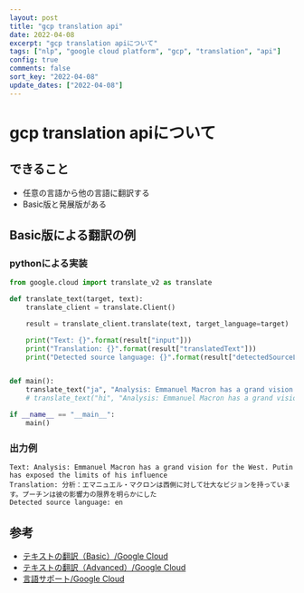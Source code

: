 ```yaml
---
layout: post
title: "gcp translation api"
date: 2022-04-08
excerpt: "gcp translation apiについて"
tags: ["nlp", "google cloud platform", "gcp", "translation", "api"]
config: true
comments: false
sort_key: "2022-04-08"
update_dates: ["2022-04-08"]
---
```


# gcp translation apiについて

## できること
 - 任意の言語から他の言語に翻訳する
 - Basic版と発展版がある

## Basic版による翻訳の例

### pythonによる実装

```python
from google.cloud import translate_v2 as translate

def translate_text(target, text):
    translate_client = translate.Client()

    result = translate_client.translate(text, target_language=target)

    print("Text: {}".format(result["input"]))
    print("Translation: {}".format(result["translatedText"]))
    print("Detected source language: {}".format(result["detectedSourceLanguage"]))


def main():
    translate_text("ja", "Analysis: Emmanuel Macron has a grand vision for the West. Putin has exposed the limits of his influence")
    # translate_text("hi", "Analysis: Emmanuel Macron has a grand vision for the West. Putin has exposed the limits of his influence")

if __name__ == "__main__":
    main()
```

### 出力例

```config
Text: Analysis: Emmanuel Macron has a grand vision for the West. Putin has exposed the limits of his influence
Translation: 分析：エマニュエル・マクロンは西側に対して壮大なビジョンを持っています。プーチンは彼の影響力の限界を明らかにした
Detected source language: en
```

## 参考
 - [テキストの翻訳（Basic）/Google Cloud](https://cloud.google.com/translate/docs/basic/translating-text#translating_text)
 - [テキストの翻訳（Advanced）/Google Cloud](https://cloud.google.com/translate/docs/advanced/translating-text-v3)
 - [言語サポート/Google Cloud](https://cloud.google.com/translate/docs/languages)
